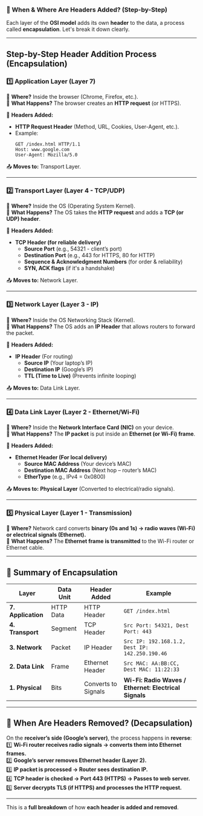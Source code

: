### **📌 When & Where Are Headers Added? (Step-by-Step)**  

Each layer of the **OSI model** adds its own **header** to the data, a process called **encapsulation**. Let's break it down clearly.

---

## **Step-by-Step Header Addition Process (Encapsulation)**  

### **1️⃣ Application Layer (Layer 7)**
📍 **Where?** Inside the browser (Chrome, Firefox, etc.).  
📍 **What Happens?** The browser creates an **HTTP request** (or HTTPS).  

🔹 **Headers Added:**  
- **HTTP Request Header** (Method, URL, Cookies, User-Agent, etc.).  
- Example:  
  ```
  GET /index.html HTTP/1.1
  Host: www.google.com
  User-Agent: Mozilla/5.0
  ```

📤 **Moves to:** Transport Layer.

---

### **2️⃣ Transport Layer (Layer 4 - TCP/UDP)**
📍 **Where?** Inside the OS (Operating System Kernel).  
📍 **What Happens?** The OS takes the **HTTP request** and adds a **TCP (or UDP) header**.  

🔹 **Headers Added:**  
- **TCP Header (for reliable delivery)**
  - **Source Port** (e.g., 54321 - client’s port)  
  - **Destination Port** (e.g., 443 for HTTPS, 80 for HTTP)  
  - **Sequence & Acknowledgment Numbers** (for order & reliability)  
  - **SYN, ACK flags** (if it's a handshake)  

📤 **Moves to:** Network Layer.

---

### **3️⃣ Network Layer (Layer 3 - IP)**
📍 **Where?** Inside the OS Networking Stack (Kernel).  
📍 **What Happens?** The OS adds an **IP Header** that allows routers to forward the packet.  

🔹 **Headers Added:**  
- **IP Header** (For routing)  
  - **Source IP** (Your laptop’s IP)  
  - **Destination IP** (Google’s IP)  
  - **TTL (Time to Live)** (Prevents infinite looping)  

📤 **Moves to:** Data Link Layer.

---

### **4️⃣ Data Link Layer (Layer 2 - Ethernet/Wi-Fi)**
📍 **Where?** Inside the **Network Interface Card (NIC)** on your device.  
📍 **What Happens?** The **IP packet** is put inside an **Ethernet (or Wi-Fi) frame**.  

🔹 **Headers Added:**  
- **Ethernet Header (For local delivery)**  
  - **Source MAC Address** (Your device’s MAC)  
  - **Destination MAC Address** (Next hop – router’s MAC)  
  - **EtherType** (e.g., IPv4 = 0x0800)  

📤 **Moves to:** **Physical Layer** (Converted to electrical/radio signals).  

---

### **5️⃣ Physical Layer (Layer 1 - Transmission)**
📍 **Where?** Network card converts **binary (0s and 1s) → radio waves (Wi-Fi) or electrical signals (Ethernet).**  
📍 **What Happens?** The **Ethernet frame is transmitted** to the Wi-Fi router or Ethernet cable.  

---

## **📌 Summary of Encapsulation**
| **Layer**  | **Data Unit** | **Header Added** | **Example** |
|------------|-------------|----------------|----------------|
| **7. Application** | HTTP Data | HTTP Header | `GET /index.html` |
| **4. Transport** | Segment | TCP Header | `Src Port: 54321, Dest Port: 443` |
| **3. Network** | Packet | IP Header | `Src IP: 192.168.1.2, Dest IP: 142.250.190.46` |
| **2. Data Link** | Frame | Ethernet Header | `Src MAC: AA:BB:CC, Dest MAC: 11:22:33` |
| **1. Physical** | Bits | Converts to Signals | **Wi-Fi: Radio Waves / Ethernet: Electrical Signals** |

---

## **📌 When Are Headers Removed? (Decapsulation)**
On the **receiver’s side (Google’s server)**, the process happens in **reverse**:  
1️⃣ **Wi-Fi router receives radio signals → converts them into Ethernet frames.**  
2️⃣ **Google’s server removes Ethernet header (Layer 2).**  
3️⃣ **IP packet is processed → Router sees destination IP.**  
4️⃣ **TCP header is checked → Port 443 (HTTPS) → Passes to web server.**  
5️⃣ **Server decrypts TLS (if HTTPS) and processes the HTTP request.**  

---

This is a **full breakdown** of how **each header is added and removed**.